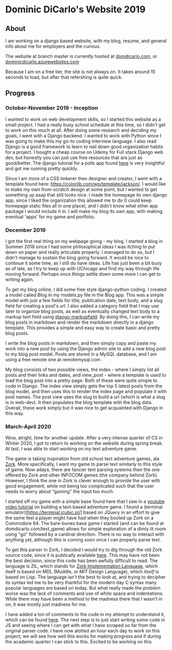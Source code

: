 # Dominic DiCarlo's Website 2019

## About

I am working on a django based website, with my blog, resume, and general info about me for employers and the curious.

The website at branch master is currently hosted at [domdicarlo.com](https://domdicarlo.com), or [dominicdicarlo.azurewebsites.com](https://dominicdicarlo.azurewebsites.com)

Because I am on a free tier, the site is not always on. It takes around 15 seconds to load, but after that refershing is quite quick.


## Progress

### October-November 2019 - Inception

I wanted to work on web development skills, so I started this website as a small project. I had a really busy school schedule at this time,
so I didn't get to work on this much at all. After doing some research and deciding my goals, I went with a Django backend. I wanted to work with Python since I was going to make this my go-to coding interview language. I also read Django is a good framework to learn to nail down good organization habits for a project. I bought a cheap course on Udemy for Full stack Django web dev, but honestly you can just use free resources that are just as good/better. The django tutorial for a polls app found [here](https://docs.djangoproject.com/en/3.0/intro/tutorial01/#creating-the-polls-app) is very insightful and got me running pretty quickly. 

Since I am more of a CSS tinkerer then designer and creator, I went with a template found here: https://colorlib.com/wp/template/jackson/. I would like to make my own from-scratch design at some point, but I wanted to get something up asap that still looks nice. I made the homepage its own django app, since I liked the organization this allowed me to do (I could keep homepage static files all in one place), and I didn't know what other app package I would include it in. I will make my blog its own app, with making eventual 'apps' for my game and portfolio. 

### December 2019

I got the first real thing on my webpage going - my blog. I started a blog in Summer 2018 since I had some philosophical ideas I was itching to put down on paper and really articulate properly. I managed to do so, but I didn't manage to sustain the blog going forward. It would be nice to continue it some time, as I still do have ideas. Life has just been a bit busy as of late, as I try to keep up with UChicago and find my way through life moving forward. Perhaps once things settle down some more I can get to writing again.

To get my blog online, I did some free style django-python coding. I created a model called Blog in my models.py file in the Blog app. This was a simple model with just a few fields for title, publication date, text body, and a slug field for creating a post's url. I also added a category field that I may use later to organize blog posts, as well as eventually changed text body to a markup text field using [django-markupfield](https://github.com/jamesturk/django-markupfield). By doing this, I can write my blog posts in markdown and render the markdown directly in a django template. This provides a simple and easy way to create basic and pretty blog posts. 

I write the blog posts in markdown, and then simply copy and paste my work into a new post by using the Django admin site to add a new blog post to my blog post model. Posts are stored in a MySQL database, and I am using a free remote one at remotemysql.com .

My blog consists of two possible views, the index - where I simply list all posts and their links and dates, and view_post - where a template is used to load the blog post into a pretty page. Both of these were quite simple to code in Django. The index view simply gets the top 5 latest posts from the blog model, and then uses this to render the index page and populate it with post names. The post view uses the slug to build a url (which is what a slug is in web-dev). It then populates the blog template with the blog data. Overall, these work simply but it was nice to get acquainted with Django in this way.


### March-April 2020

Wow, alright, time for another update. After a very intense quarter of CS in Winter 2020, I got to return to
working on the website during spring break. At last, I was able to start working on my text adventure game. 

The game is taking inspiration from old school text adventure games, ala [Zork](https://en.wikipedia.org/wiki/Zork).
More specifically, I want my game to parse text similarly to this style of game. Now adays, there are fancier
text parsing systems then the one offered by Zork and other INFOCOM games (the company behind Zork). However,
I think the one in Zork is clever enough to provide the user with good engagement, while not being too complicated such that the user needs to worry about "gaming" the input too much. 

I started off my game with a simple base found here that I saw in a [youtube video tutorial](https://www.youtube.com/watch?v=CfGsX5huj9U) on building a text-based adventure game. I found a (terminal emulator)[https://terminal.jcubic.pl/] based on JQuery in an effort to give the same feel a player might have had when they booted up Zork on a Commodore 64. The bare-bones base game I started (and can be found at domdicarlo.com/text_game) allows for simple exploration of a dimly lit room using "go" followed by a cardinal direction. There is no way to interact with anything yet, although this is coming soon once I can properly parse text.

To get this parser in Zork, I decided I would try to dig through the old Zork source code, since it is publically available [here](https://github.com/historicalsource/zork1). This may have not been the best decision, since this code has been awfully difficult to read. The language is ZIL, which stands for [Zork Implementation Language](https://archive.org/details/Learning_ZIL_Steven_Eric_Meretzky_1995/mode/2up), which itself is based on MDL (Muddle, or MIT Design Language), which *itself* is based on Lisp. The language isn't the best to look at, and trying to decipher its syntax led me to be very thankful for the modern day C syntax many popular languages are based on today. But what really made the problem worse was the lack of comments and use of white space and indentations. While there may have been a method to the madness there that I wasn't in on, it was mostly just madness for me. 

I have added a ton of comments to the code in my attempt to understand it, which can be found [here](./dom_website/apps/text_game/static/text_game/zork-parser.zil). The next step is to just start writing some code in JS and seeing where I can get with what I have scraped so far from the original parser code. I have now alotted an hour each day to work on this project; we will see how well this works for making progress and if during the academic quarter I can stick to this. Excited to be working on this.



